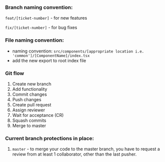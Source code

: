 ### Branch naming convention:

`feat/[ticket-number]` - for new features

`fix/[ticket-number]` - for bug fixes

### File naming convention: 

- naming convention: `src/components/[appropriate location i.e. 'common']/[ComponentName]/index.tsx`
- add the new export to root index file

### Git flow

1. Create new branch
1. Add functionality
1. Commit changes
1. Push changes
1. Create pull request
1. Assign reviewer
1. Wait for acceptance (CR)
1. Squash commits
1. Merge to master

### Current branch protections in place: 
1. `master` - to merge your code to the master branch, you have to request a review from at least 1 collaborator, other than the last pusher.
